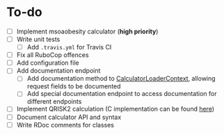 # To-do
 - [ ] Implement msoaobesity calculator (**high priority**)
 - [ ] Write unit tests
    - [ ] Add `.travis.yml` for Travis CI
 - [ ] Fix all RuboCop offences
 - [ ] Add configuration file
 - [ ] Add documentation endpoint
    - [ ] Add documentation method to [CalculatorLoaderContext][CalculatorLoaderContext], allowing request fields to be documented
    - [ ] Add special documentation endpoint to access documentation for different endpoints
 - [ ] Implement QRISK2 calculation (C implementation can be found [here][QRISK2-Software])
 - [ ] Document calculator API and syntax
 - [ ] Write RDoc comments for classes

  [CalculatorLoaderContext]: /lib/calculatorloader.rb
  [QRISK2-Software]: http://www.qrisk.org/index.php#software
